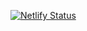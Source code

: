 [![Netlify Status](https://api.netlify.com/api/v1/badges/421be642-ab5e-4e02-8b33-e00e81248023/deploy-status)](https://app.netlify.com/sites/jamstack-presentation/deploys)
